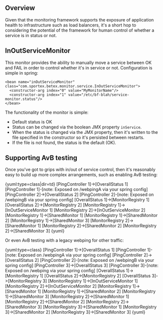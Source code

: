 ---
---
## Overview

Given that the monitoring framework supports the exposure of application health to infrastructure such as load balancers, it's a short hop to considering the potential of the framework for human control of whether a service is in status or not.

## InOutServiceMonitor

This monitor provides the ability to manually move a service between OK and FAIL in order to control whether it's in service or not. Configuration is simple in spring:

```
<bean name="inOutServiceMonitor" class="com.sportex.betex.monitor.service.InOutServiceMonitor">
  <constructor-arg index="0" value="MyMonitorName"/>
  <constructor-arg index="1" value="/etc/bf-blah/service-monitor.status"/>
</bean>
```

The functionality of the monitor is simple:
* Default status is OK
* Status can be changed via the boolean JMX property ```inService```.
* When the status is changed via the JMX property, then it's written to the file specified in the constructor so it's persisted between restarts.
* If the file is not found, the status is the default (OK).

## Supporting AvB testing

Once you've got to grips with in/out of service control, then it's reasonably easy to build up more complex arrangements, such as enabling AvB testing:

{yuml:type=class|dir=td}
[PingController 1]->[OverallStatus 1]
[PingController 1]-[note: Exposed on /webpingA via your spring config]
[PingController 2]->[OverallStatus 2]
[PingController 2]-[note: Exposed on /webpingB via your spring config]
[OverallStatus 1]->[MonitorRegistry 1]
[OverallStatus 2]->[MonitorRegistry 2]
[MonitorRegistry 1]->[InOutServiceMonitor 1]
[MonitorRegistry 2]->[InOutServiceMonitor 2]
[MonitorRegistry 1]->[SharedMonitor 1]
[MonitorRegistry 1]->[SharedMonitor 2]
[MonitorRegistry 1]->[SharedMonitor 3]
[MonitorRegistry 2]->[SharedMonitor 1]
[MonitorRegistry 2]->[SharedMonitor 2]
[MonitorRegistry 2]->[SharedMonitor 3]
{yuml}


Or even AvB testing with a legacy webping for other traffic:

{yuml:type=class}
[PingController 1]->[OverallStatus 1]
[PingController 1]-[note: Exposed on /webpingA via your spring config]
[PingController 2]->[OverallStatus 2]
[PingController 2]-[note: Exposed on /webpingB via your spring config]
[PingController 3]->[OverallStatus 3]
[PingController 3]-[note: Exposed on /webping via your spring config]
[OverallStatus 1]->[MonitorRegistry 1]
[OverallStatus 2]->[MonitorRegistry 2]
[OverallStatus 3]->[MonitorRegistry 3]
[MonitorRegistry 1]->[InOutServiceMonitor 1]
[MonitorRegistry 2]->[InOutServiceMonitor 2]
[MonitorRegistry 1]->[SharedMonitor 1]
[MonitorRegistry 1]->[SharedMonitor 2]
[MonitorRegistry 1]->[SharedMonitor 3]
[MonitorRegistry 2]->[SharedMonitor 1]
[MonitorRegistry 2]->[SharedMonitor 2]
[MonitorRegistry 2]->[SharedMonitor 3]
[MonitorRegistry 3]->[SharedMonitor 1]
[MonitorRegistry 3]->[SharedMonitor 2]
[MonitorRegistry 3]->[SharedMonitor 3]
{yuml}

